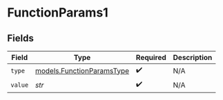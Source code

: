 # FunctionParams1


## Fields

| Field                                                        | Type                                                         | Required                                                     | Description                                                  |
| ------------------------------------------------------------ | ------------------------------------------------------------ | ------------------------------------------------------------ | ------------------------------------------------------------ |
| `type`                                                       | [models.FunctionParamsType](../models/functionparamstype.md) | :heavy_check_mark:                                           | N/A                                                          |
| `value`                                                      | *str*                                                        | :heavy_check_mark:                                           | N/A                                                          |